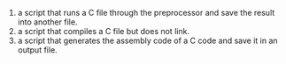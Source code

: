 1. a script that runs a C file through the preprocessor and save the result into another file.
2. a script that compiles a C file but does not link.
3. a script that generates the assembly code of a C code and save it in an output file.

